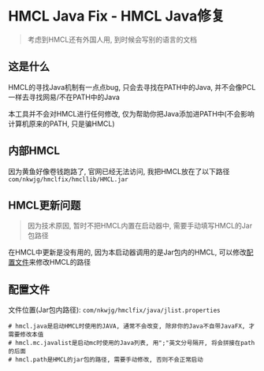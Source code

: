 # HMCL Java Fix - HMCL Java修复

> 考虑到HMCL还有外国人用, 到时候会写别的语言的文档

## 这是什么

HMCL的寻找Java机制有一点点bug, 只会去寻找在PATH中的Java, 并不会像PCL一样去寻找网易/不在PATH中的Java

本工具并不会对HMCL进行任何修改, 仅为帮助你把Java添加进PATH中(不会影响计算机原来的PATH, 只是骗HMCL)

## 内部HMCL

因为黄鱼好像卷钱跑路了, 官网已经无法访问, 我把HMCL放在了以下路径`com/nkwjg/hmclfix/hmcllib/HMCL.jar`

## HMCL更新问题

> 因为技术原因, 暂时不把HMCL内置在启动器中, 需要手动填写HMCL的Jar包路径

在HMCL中更新是没有用的, 因为本启动器调用的是Jar包内的HMCL, 可以修改[配置文件](#配置文件)来修改HMCL的路径

## 配置文件

文件位置(Jar包内路径): `com/nkwjg/hmclfix/java/jlist.properties`

```properties
# hmcl.java是启动HMCL时使用的JAVA, 通常不会改变, 除非你的Java不自带JavaFX, 才需要修改本值
# hmcl.mc.javalist是启动mc时使用的Java列表, 用";"英文分号隔开, 将会拼接在path的后面
# hmcl.path是HMCL的jar包的路径, 需要手动修改, 否则不会正常启动
```
